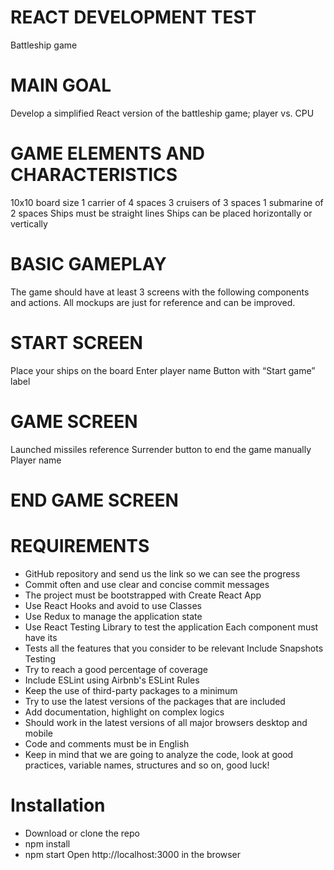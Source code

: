 # REACT DEVELOPMENT TEST
Battleship game

# MAIN GOAL
Develop a simplified React version of the battleship game; player vs. CPU

# GAME ELEMENTS AND CHARACTERISTICS
10x10 board size
1 carrier of 4 spaces
3 cruisers of 3 spaces
1 submarine of 2 spaces
Ships must be straight lines
Ships can be placed horizontally or vertically

# BASIC GAMEPLAY
The game should have at least 3 screens with the following components and actions. All mockups are just for reference and can be improved.

# START SCREEN
Place your ships on the board Enter player name
Button with “Start game” label
                                             
# GAME SCREEN
Launched missiles reference
Surrender button to end the game manually
Player name

# END GAME SCREEN

# REQUIREMENTS
* GitHub repository and send us the link so we can see the progress
* Commit often and use clear and concise commit messages 
* The project must be bootstrapped with Create React App
* Use React Hooks and avoid to use Classes
* Use Redux to manage the application state
* Use React Testing Library to test the application Each component must have its
* Tests all the features that you consider to be relevant Include Snapshots Testing
* Try to reach a good percentage of coverage
* Include ESLint using Airbnb's ESLint Rules
* Keep the use of third-party packages to a minimum
* Try to use the latest versions of the packages that are included
* Add documentation, highlight on complex logics
* Should work in the latest versions of all major browsers desktop and mobile
* Code and comments must be in English
* Keep in mind that we are going to analyze the code, look at good practices, variable names, structures and so on, good luck!
                              
# Installation
* Download or clone the repo
* npm install
* npm start
Open http://localhost:3000 in the browser

